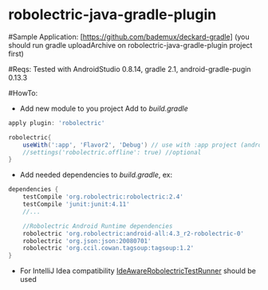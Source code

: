 robolectric-java-gradle-plugin
==============================

#Sample Application: 
[https://github.com/bademux/deckard-gradle] (you should run gradle uploadArchive on robolectric-java-gradle-plugin project first)

#Reqs:
Tested with AndroidStudio 0.8.14, gradle 2.1, android-gradle-pugin 0.13.3

#HowTo:
- Add new module to you project
 Add to _build.gradle_
```groovy
apply plugin: 'robolectric'

robolectric{
    useWith(':app', 'Flavor2', 'Debug') // use with :app project (android) for flavours Flavor2 and buildType Debug
    //settings('robolectric.offline': true) //optional
}
```
- Add needed dependencies to _build.gradle_, ex:
```groovy
dependencies {
    testCompile 'org.robolectric:robolectric:2.4'
    testCompile 'junit:junit:4.11'
    //...

    //Robolectric Android Runtime dependencies
    robolectric 'org.robolectric:android-all:4.3_r2-robolectric-0'
    robolectric 'org.json:json:20080701'
    robolectric 'org.ccil.cowan.tagsoup:tagsoup:1.2'
}
```
- For IntelliJ Idea compatibility [IdeAwareRobolectricTestRunner](https://github.com/bademux/deckard-gradle/blob/master/test-jvm/src/test/java/org/github/bademux/gradle/IdeAwareRobolectricTestRunner.java) should be used
